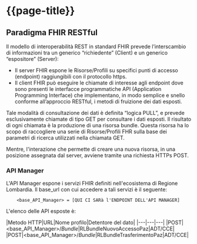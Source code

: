 # {{page-title}}

## Paradigma FHIR RESTful
Il modello di interoperabilità REST in standard FHIR prevede l’interscambio di informazioni tra un generico “richiedente” (Client) e un generico “espositore” (Server): 

- Il server FHIR espone le Risorse/Profili su specifici punti di accesso (endpoint) raggiungibili con il protocollo https. 
- Il client FHIR può eseguire le chiamate di interesse agli endpoint dove sono presenti le interfacce programmatiche API (Application Programming Interface) che implementano, in modo semplice e snello conforme all’approccio RESTful, i metodi di fruizione dei dati esposti. 

Tale modalità di consultazione dei dati è definita “logica PULL”, e prevede esclusivamente chiamate di tipo GET per consultare i dati esposti. Il risultato di ogni chiamata è la produzione di una risorsa bundle. Questa risorsa ha lo scopo di raccogliere una serie di Risorse/Profili FHR sulla base dei parametri di ricerca utilizzati nella chiamata GET. 

Mentre, l'interazione che permette di creare una nuova risorsa, in una posizione assegnata dal server, avviene tramite una richiesta HTTPs POST.

### API Manager
L'API Manager espone i servizi FHIR definiti nell'ecosistema di Regione Lombardia. Il base_url con cui accedere a tali servizi è il seguente:
 
        <base_API_Manager> = [QUI CI SARà l'ENDPOINT DELL'API MANAGER]
  

L'elenco delle API esposte è:

|Metodo HTTP|URL|Nome profilo|Detentore del dato|
|---|---|---|
|POST|<base_API_Manager>/_Bundle_|RLBundleNuovoAccessoPaz|ADT/CCE|
|POST|<base_API_Manager>/_Bundle_|RLBundleTrasferimentoPaz|ADT/CCE|

